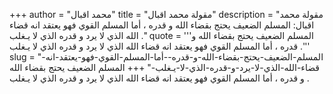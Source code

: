 +++
author = "محمد اقبال"
title = "مقولة محمد اقبال"
description = "مقولة محمد اقبال: المسلم الضعيف يحتج بقضاء الله و قدره ، أما المسلم القوي فهو يعتقد انه قضاء الله الذي لا يرد و قدره الذي لا يـغلب ."
quote = '''المسلم الضعيف يحتج بقضاء الله و قدره ، أما المسلم القوي فهو يعتقد انه قضاء الله الذي لا يرد و قدره الذي لا يـغلب .''' 
slug = "المسلم-الضعيف-يحتج-بقضاء-الله-و-قدره--أما-المسلم-القوي-فهو-يعتقد-انه-قضاء-الله-الذي-لا-يرد-و-قدره-الذي-لا-يـغلب-"
+++
المسلم الضعيف يحتج بقضاء الله و قدره ، أما المسلم القوي فهو يعتقد انه قضاء الله الذي لا يرد و قدره الذي لا يـغلب .
